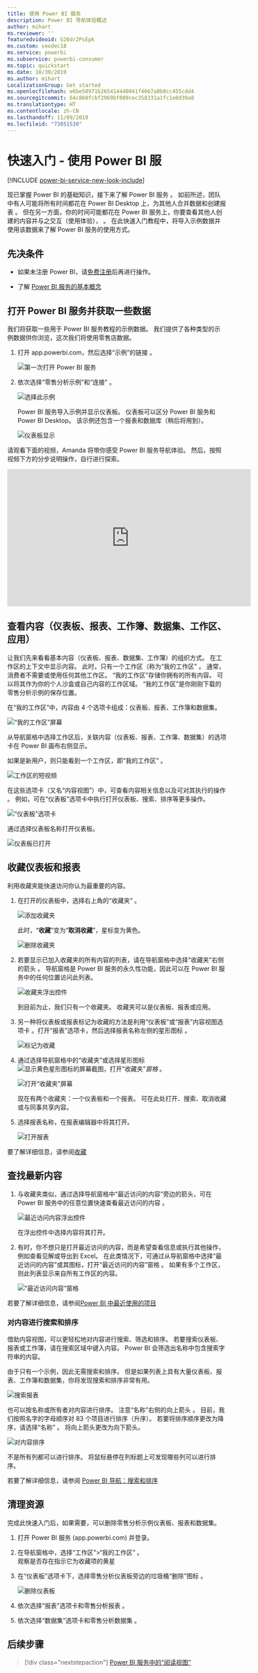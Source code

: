 ```yaml
---
title: 使用 Power BI 服务
description: Power BI 导航体验概述
author: mihart
ms.reviewer: ''
featuredvideoid: G26dr2PsEpk
ms.custom: seodec18
ms.service: powerbi
ms.subservice: powerbi-consumer
ms.topic: quickstart
ms.date: 10/30/2019
ms.author: mihart
LocalizationGroup: Get started
ms.openlocfilehash: e6be58971b265414440041f4667a0b0cc455cdd4
ms.sourcegitcommit: 64c860fcbf2969bf089cec358331a1fc1e0d39a8
ms.translationtype: HT
ms.contentlocale: zh-CN
ms.lasthandoff: 11/09/2019
ms.locfileid: "73851530"
---
```

# <a name="quickstart---getting-around-in-power-bi-service"></a>快速入门 - 使用 Power BI 服

[!INCLUDE [power-bi-service-new-look-include](../includes/power-bi-service-new-look-include.md)]

现已掌握 Power BI 的基础知识，接下来了解 Power BI 服务  。 如前所述，团队中有人可能将所有时间都花在 Power BI Desktop 上，为其他人合并数据和创建报表  。 但在另一方面，你的时间可能都花在 Power BI 服务上，你要查看其他人创建的内容并与之交互（使用体验），  。 在此快速入门教程中，将导入示例数据并使用该数据来了解 Power BI 服务的使用方式。 
 
## <a name="prerequisites"></a>先决条件

- 如果未注册 Power BI，请[免费注册](https://app.powerbi.com/signupredirect?pbi_source=web)后再进行操作。

- 了解 [Power BI 服务的基本概念](end-user-basic-concepts.md)

## <a name="open-power-bi-service-and-get-some-data"></a>打开 Power BI 服务并获取一些数据
我们将获取一些用于 Power BI 服务教程的示例数据。 我们提供了各种类型的示例数据供你浏览，这次我们将使用零售店数据。    
1. 打开 app.powerbi.com，然后选择“示例”的链接  。 

    ![第一次打开 Power BI 服务](./media/end-user-experience/power-bi-new-user.png)

2. 依次选择“零售分析示例”和“连接”  。

    ![选择此示例](./media/end-user-experience/power-bi-retail-sample.png)

    Power BI 服务导入示例并显示仪表板。 仪表板可以区分 Power BI 服务和 Power BI Desktop。 该示例还包含一个报表和数据库（稍后将用到）。

    ![仪表板显示](media/end-user-experience/power-bi-dashboard.png)

请观看下面的视频，Amanda 将带你感受 Power BI 服务导航体验。  然后，按照视频下方的分步说明操作，自行进行探索。

<iframe width="560" height="315" src="https://www.youtube.com/embed/G26dr2PsEpk" frameborder="0" allowfullscreen></iframe>


## <a name="view-content-dashboards-reports-workbooks-datasets-workspaces-apps"></a>查看内容（仪表板、报表、工作簿、数据集、工作区、应用）
让我们先来看看基本内容（仪表板、报表、数据集、工作簿）的组织方式。 在工作区的上下文中显示内容。 此时，只有一个工作区（称为“我的工作区”  。 通常，消费者不需要或使用任何其他工作区。 “我的工作区”存储你拥有的所有内容。 可以将其作为你的个人沙盒或自己内容的工作区域。 “我的工作区”是你刚刚下载的零售分析示例的保存位置。 

在“我的工作区”中，内容由 4 个选项卡组成：仪表板、报表、工作簿和数据集。

![“我的工作区”屏幕](./media/end-user-experience/power-bi-my-workspace.png)

从导航窗格中选择工作区后，关联内容（仪表板、报表、工作簿、数据集）的选项卡在 Power BI 画布右侧显示。

如果是新用户，则只能看到一个工作区，即“我的工作区”  。

![工作区的短视频](./media/end-user-experience/nav.gif)

在这些选项卡（又名“内容视图”）中，可查看内容相关信息以及可对其执行的操作  。  例如，可在“仪表板”选项卡中执行打开仪表板、搜索、排序等更多操作。

![“仪表板”选项卡](./media/end-user-experience/power-bi-dashboard-tab.png)

通过选择仪表板名称打开仪表板。

![仪表板已打开](./media/end-user-experience/power-bi-open-dashboard.png)

## <a name="favorite-a-dashboard-and-a-report"></a>收藏仪表板和报表
 利用收藏夹能快速访问你认为最重要的内容。  

1. 在打开的仪表板中，选择右上角的“收藏夹”  。
   
   ![添加收藏夹](./media/end-user-experience/powerbi-dashboard-favorite.png)
   
   此时，“**收藏**”变为“**取消收藏**”，星标变为黄色。
   
   ![删除收藏夹](./media/end-user-experience/power-bi-unfavorite2.png)

2. 若要显示已加入收藏夹的所有内容的列表，请在导航窗格中选择“收藏夹”右侧的箭头  。 导航窗格是 Power BI 服务的永久性功能，因此可以在 Power BI 服务中的任何位置访问此列表。
   
    ![收藏夹浮出控件](./media/end-user-experience/power-bi-favorite.png)
   
    到目前为止，我们只有一个收藏夹。 收藏夹可以是仪表板、报表或应用。  

1. 另一种将仪表板或报表标记为收藏的方法是利用“仪表板”或“报表”内容视图选项卡   。打开“报表”选项卡，然后选择报表名称左侧的星形图标  。
   
   ![标记为收藏](./media/end-user-experience/power-bi-report-favorite.png)

3. 通过选择导航窗格中的“收藏夹”或选择星形图标 ![显示黄色星形图标的屏幕截图](media/end-user-experience/powerbi-star-icon.png)，打开“收藏夹”*窗格*   。
   
   ![打开“收藏夹”屏幕](./media/end-user-experience/power-bi-favorite-pane.png)
   
   现在有两个收藏夹：一个仪表板和一个报表。 可在此处打开、搜索、取消收藏或与同事共享内容。

4. 选择报表名称，在报表编辑器中将其打开。

    ![打开报表](./media/end-user-experience/power-bi-report-open.png)


要了解详细信息，请参阅[收藏](end-user-favorite.md)

## <a name="locate-your-most-recent-content"></a>查找最新内容

1. 与收藏夹类似，通过选择导航窗格中“最近访问的内容”旁边的箭头，可在 Power BI 服务中的任意位置快速查看最近访问的内容  。

   ![最近访问内容浮出控件](./media/end-user-experience/power-bi-recent-flyout.png)

    在浮出控件中选择内容将其打开。

2. 有时，你不想只是打开最近访问的内容，而是希望查看信息或执行其他操作，例如查看见解或导出到 Excel。 在此类情况下，可通过从导航窗格中选择“最近访问的内容”或其图标，打开“最近访问的内容”窗格   。 如果有多个工作区，则此列表显示来自所有工作区的内容。

   ![“最近访问内容”窗格](./media/end-user-experience/power-bi-recent.png)

若要了解详细信息，请参阅[Power BI 中最近使用的项目](end-user-recent.md)

### <a name="search-and-sort-content"></a>对内容进行搜索和排序
借助内容视图，可以更轻松地对内容进行搜索、筛选和排序。 若要搜索仪表板、报表或工作簿，请在搜索区域中键入内容。 Power BI 会筛选出名称中包含搜索字符串的内容。

由于只有一个示例，因此无需搜索和排序。  但是如果列表上具有大量仪表板、报表、工作簿和数据集，你将发现搜索和排序非常有用。

![搜索报表](./media/end-user-experience/power-bi-search.png)

也可以按名称或所有者对内容进行排序。 注意“名称”右侧的向上箭头  。 目前，我们按照名字的字母顺序对 83 个项目进行排序（升序）。 若要将排序顺序更改为降序，请选择“名称”  。 将向上箭头更改为向下箭头。

![对内容排序](./media/end-user-experience/power-bi-sort-new.png)

不是所有列都可以进行排序。 将鼠标悬停在列标题上可发现哪些列可以进行排序。

若要了解详细信息，请参阅 [Power BI 导航：搜索和排序](end-user-search-sort.md)

## <a name="clean-up-resources"></a>清理资源
完成此快速入门后，如果需要，可以删除零售分析示例仪表板、报表和数据集。

1. 打开 Power BI 服务 (app.powerbi.com) 并登录。    
2. 在导航窗格中，选择“工作区”>“我的工作区”  。  
    观察是否存在指示它为收藏项的黄星    
3. 在“仪表板”选项卡下，选择零售分析仪表板旁边的垃圾桶“删除”图标   。    

    ![删除仪表板](./media/end-user-experience/power-bi-cleanup.png)

4. 依次选择“报表”选项卡和零售分析报表  。
1. 依次选择“数据集”选项卡和零售分析数据集  。

## <a name="next-steps"></a>后续步骤

> [!div class="nextstepaction"]
> [Power BI 服务中的“阅读视图”](end-user-reading-view.md)
